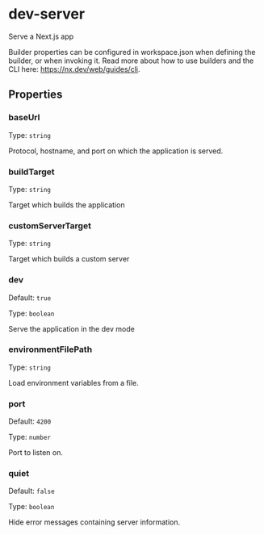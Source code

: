# dev-server

Serve a Next.js app

Builder properties can be configured in workspace.json when defining the builder, or when invoking it.
Read more about how to use builders and the CLI here: https://nx.dev/web/guides/cli.

## Properties

### baseUrl

Type: `string`

Protocol, hostname, and port on which the application is served.

### buildTarget

Type: `string`

Target which builds the application

### customServerTarget

Type: `string`

Target which builds a custom server

### dev

Default: `true`

Type: `boolean`

Serve the application in the dev mode

### environmentFilePath

Type: `string`

Load environment variables from a file.

### port

Default: `4200`

Type: `number`

Port to listen on.

### quiet

Default: `false`

Type: `boolean`

Hide error messages containing server information.
